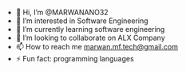 - 👋 Hi, I’m @MARWANANO32
- 👀 I’m interested in Software Engineering
- 🌱 I’m currently learning software engineering
- 💞️ I’m looking to collaborate on ALX Company
- 📫 How to reach me marwan.mf.tech@gmail.com
- ⚡ Fun fact: programming languages

<!---
MARWANANO32/MARWANANO32 is a ✨ special ✨ repository because its `README.md` (this file) appears on your GitHub profile.
You can click the Preview link to take a look at your changes.
--->
